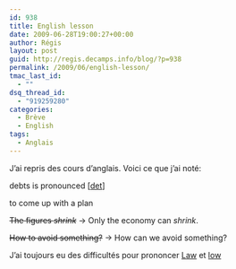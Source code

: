 ```yaml
---
id: 938
title: English lesson
date: 2009-06-28T19:00:27+00:00
author: Régis
layout: post
guid: http://regis.decamps.info/blog/?p=938
permalink: /2009/06/english-lesson/
tmac_last_id:
  - ""
dsq_thread_id:
  - "919259280"
categories:
  - Brève
  - English
tags:
  - Anglais
---
```

J’ai repris des cours d’anglais. Voici ce que j’ai noté:

debts is pronounced [[det](http://dictionary.reference.com/browse/debt)]

to come up with a plan

<del>The figures <em>shrink</em></del> -> Only the economy can _shrink_.

<del>How to avoid something?</del> -> How can we avoid something?

J’ai toujours eu des difficultés pour prononcer [Law](http://dictionary.reference.com/browse/law) et [low](http://dictionary.reference.com/browse/low)
